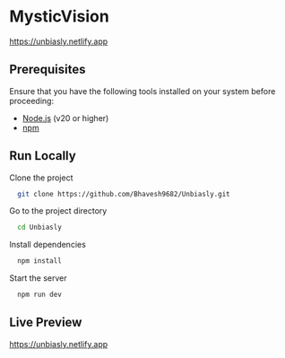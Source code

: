 
# MysticVision 
https://unbiasly.netlify.app

## Prerequisites

Ensure that you have the following tools installed on your system before proceeding:

- [Node.js](https://nodejs.org/) (v20 or higher)
- [npm](https://www.npmjs.com/)



## Run Locally

Clone the project

```bash
  git clone https://github.com/Bhavesh9682/Unbiasly.git
```

Go to the project directory

```bash
  cd Unbiasly
```

Install dependencies

```bash
  npm install
```

Start the server

```bash
  npm run dev
```
## Live Preview
https://unbiasly.netlify.app
